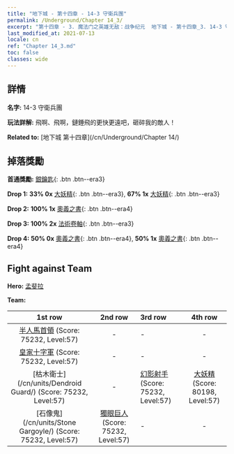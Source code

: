 ```yaml
---
title: "地下城 - 第十四章 - 14-3 守衛兵團"
permalink: /Underground/Chapter 14_3/
excerpt: "第十四章 - 3. 魔法门之英雄无敌：战争纪元  地下城 - 第十四章_3. 14-3 守衛兵團"
last_modified_at: 2021-07-13
locale: cn
ref: "Chapter 14_3.md"
toc: false
classes: wide
---
```


## 詳情

 **名字:** 14-3 守衛兵團

 **玩法詳解:**       飛啊、飛啊，鏈錘飛的更快更遠吧，砸碎我的敵人！

 **Related to:** [地下城 第十四章](/cn/Underground/Chapter 14/)

## 掉落獎勵

 **首通獎勵:** [銀鑰匙](/cn/Items/con_693/){: .btn .btn--era3}

 **Drop 1:** **33% 0x** [大妖精](/cn/Items/unt_235/){: .btn .btn--era3}, **67% 1x** [大妖精](/cn/Items/unt_235/){: .btn .btn--era3}

 **Drop 2:** **100% 1x** [奧義之書](/cn/Items/mat_60/){: .btn .btn--era4}

 **Drop 3:** **100% 2x** [法術卷軸](/cn/Items/con_694/){: .btn .btn--era3}

 **Drop 4:** **50% 0x** [奧義之書](/cn/Items/mat_53/){: .btn .btn--era4}, **50% 1x** [奧義之書](/cn/Items/mat_53/){: .btn .btn--era4}


## Fight against Team
 **Hero:** [孟斐拉](/cn/heroes/Mephala/)

 **Team:**


  | 1st row | 2nd row | 3rd row | 4th row |
  |:----:|:----:|:----|:----:|
  | [半人馬首領](/cn/units/Centaur/) (Score: 75232, Level:57)  | - | - | - |
  | [皇家十字軍](/cn/units/Swordsman/) (Score: 75232, Level:57)  | - | - | - |
  | [枯木衛士](/cn/units/Dendroid Guard/) (Score: 75232, Level:57)  | - | [幻影射手](/cn/units/Sharpshooter/) (Score: 75232, Level:57)  | [大妖精](/cn/units/Gremlin/) (Score: 80198, Level:57)  |
  | [石像鬼](/cn/units/Stone Gargoyle/) (Score: 75232, Level:57)  | [獨眼巨人](/cn/units/Cyclops/) (Score: 75232, Level:57)  | - | - |


